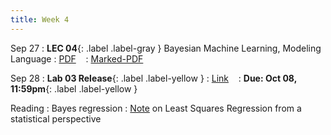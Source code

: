 ```yaml
---
title: Week 4
---
```


Sep 27
: **LEC 04**{: .label .label-gray } Bayesian Machine Learning, Modeling Language
  : [PDF](lectures/04-more-naive-bayes/Lec04.pdf) &nbsp;&nbsp;
  : [Marked-PDF](lectures/04-more-naive-bayes/Lec04-marked.pdf)

Sep 28
: **Lab 03 Release**{: .label .label-yellow } 
  : [Link](https://colab.research.google.com/drive/1pLjkXj1L07LwWOnLv88eDT-0HI_MOhlA?) &nbsp;&nbsp;
  : **Due: Oct 08, 11:59pm**{: .label .label-yellow }

Reading
: Bayes regression
  : [Note](https://cs229.stanford.edu/notes2019fall/cs229-notes1.pdf) on Least Squares Regression from a statistical perspective
